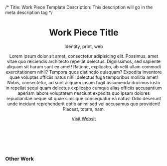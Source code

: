 /*
Title: Work Piece Template
Description: This description will go in the meta description tag
*/

<header class="work-piece">
	<div class="container">
		<div class="row">
			<div class="col-md-5">
				<h1>Work Piece Title</h1>
				<div class="work-capacity">Identity, print, web</div>
			</div>
			<div class="col-md-7">
				<p class="lead">Lorem ipsum dolor sit amet, consectetur adipisicing elit. Possimus, amet vitae quo reiciendis architecto repellat delectus. Dignissimos, sed sapiente aliquam sit harum sunt ex amet! Ratione, explicabo, ab velit ullam commodi exercitationem nihil? Tempora quos distinctio quisquam? Expedita inventore quae voluptas officiis natus nihil delectus fuga temporibus mollitia amet! Nobis, consectetur, ad sunt aliquam ipsum fugit assumenda ducimus iusto in repellat sequi quam delectus explicabo cumque alias officiis accusantium aperiam labore voluptatem nesciunt expedita quo ipsam dolores repudiandae neque sit quae similique consequatur ea natus! Odio deserunt unde incidunt reprehenderit optio animi sed vel accusamus quo provident! Placeat, totam, nam.</p>
				<p><a href="#" class="btn btn-default">Visit Websit</a></p>
			</div>
		</div>
	</div>
	<div class="work-awards text-center">
		<div class="container">
			<img src="holder.js/50x50" alt="">
			<img src="holder.js/50x50" alt="">
			<img src="holder.js/50x50" alt="">
		</div>
	</div>
</header>

<section class="work-piece-screenshots text-center">
	<div class="row">
		<div class="col-md-12 piece-screenshot">
			<img src="holder.js/500x500" alt="">
		</div>
	</div>
	<div class="row">
		<div class="col-md-12 piece-screenshot">
			<img src="holder.js/500x500" alt="">
		</div>
	</div>
	<div class="row">
		<div class="col-md-12 piece-screenshot">
			<img src="holder.js/500x500" alt="">
		</div>
	</div>
	<div class="row">
		<div class="col-md-12 piece-screenshot">
			<img src="holder.js/500x500" alt="">
		</div>
	</div>
</section>

<footer class="other-work">
	<h3 class="text-center">Other Work</h3>
	<div class="container">
		<div class="row">
			<div class="col-md-3">
				<img src="holder.js/300x300/auto" class="img-responsive" alt="">
			</div>
			<div class="col-md-3">
				<img src="holder.js/300x300/auto" class="img-responsive" alt="">
			</div>
			<div class="col-md-3">
				<img src="holder.js/300x300/auto" class="img-responsive" alt="">
			</div>
			<div class="col-md-3">
				<img src="holder.js/300x300/auto" class="img-responsive" alt="">
			</div>
		</div>
	</div>

</footer>